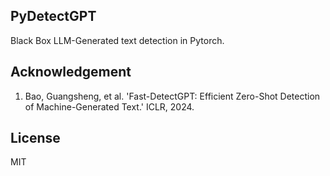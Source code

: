 ## PyDetectGPT

Black Box LLM-Generated text detection in Pytorch.

## Acknowledgement

1. Bao, Guangsheng, et al. 'Fast-DetectGPT: Efficient Zero-Shot Detection of Machine-Generated Text.' ICLR, 2024.

## License

MIT
